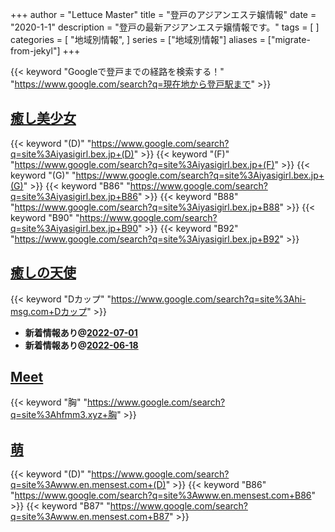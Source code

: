 +++
author = "Lettuce Master"
title = "登戸のアジアンエステ嬢情報"
date = "2020-1-1"
description = "登戸の最新アジアンエステ嬢情報です。"
tags = [
]
categories = [
    "地域別情報",
]
series = ["地域別情報"]
aliases = ["migrate-from-jekyl"]
+++

{{< keyword "Googleで登戸までの経路を検索する！" "https://www.google.com/search?q=現在地から登戸駅まで" >}}

## [癒し美少女](http://iyasigirl.bex.jp/)
{{< keyword "(D)" "https://www.google.com/search?q=site%3Aiyasigirl.bex.jp+(D)" >}} {{< keyword "(F)" "https://www.google.com/search?q=site%3Aiyasigirl.bex.jp+(F)" >}} {{< keyword "(G)" "https://www.google.com/search?q=site%3Aiyasigirl.bex.jp+(G)" >}} {{< keyword "B86" "https://www.google.com/search?q=site%3Aiyasigirl.bex.jp+B86" >}} {{< keyword "B88" "https://www.google.com/search?q=site%3Aiyasigirl.bex.jp+B88" >}} {{< keyword "B90" "https://www.google.com/search?q=site%3Aiyasigirl.bex.jp+B90" >}} {{< keyword "B92" "https://www.google.com/search?q=site%3Aiyasigirl.bex.jp+B92" >}} 

## [癒しの天使](http://hi-msg.com/iyashitenshi/)
{{< keyword "Dカップ" "https://www.google.com/search?q=site%3Ahi-msg.com+Dカップ" >}} 

- **新着情報あり@[2022-07-01](/post/2022-07-01)**
- **新着情報あり@[2022-06-18](/post/2022-06-18)**
## [Meet](http://hfmm3.xyz/)
{{< keyword "胸" "https://www.google.com/search?q=site%3Ahfmm3.xyz+胸" >}} 

## [萌](http://www.en.mensest.com/)
{{< keyword "(D)" "https://www.google.com/search?q=site%3Awww.en.mensest.com+(D)" >}} {{< keyword "B86" "https://www.google.com/search?q=site%3Awww.en.mensest.com+B86" >}} {{< keyword "B87" "https://www.google.com/search?q=site%3Awww.en.mensest.com+B87" >}} 

